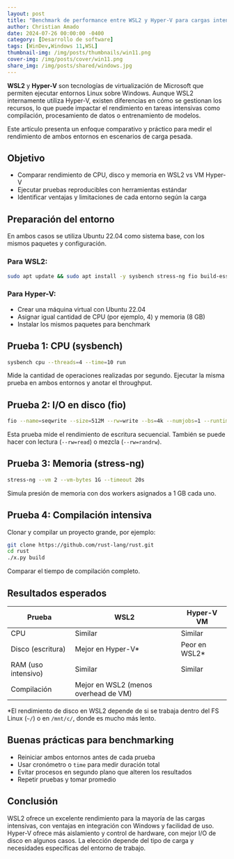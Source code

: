 ```yaml
---
layout: post
title: "Benchmark de performance entre WSL2 y Hyper-V para cargas intensivas"
author: Christian Amado
date: 2024-07-26 00:00:00 -0400
category: [Desarrollo de software]
tags: [WinDev,Windows 11,WSL]
thumbnail-img: /img/posts/thumbnails/win11.png
cover-img: /img/posts/cover/win11.png
share_img: /img/posts/shared/windows.jpg
---
```


**WSL2** y **Hyper-V** son tecnologías de virtualización de Microsoft que permiten ejecutar entornos Linux sobre Windows. Aunque WSL2 internamente utiliza Hyper-V, existen diferencias en cómo se gestionan los recursos, lo que puede impactar el rendimiento en tareas intensivas como compilación, procesamiento de datos o entrenamiento de modelos.

Este artículo presenta un enfoque comparativo y práctico para medir el rendimiento de ambos entornos en escenarios de carga pesada.

<!--more-->

## Objetivo

- Comparar rendimiento de CPU, disco y memoria en WSL2 vs VM Hyper-V
- Ejecutar pruebas reproducibles con herramientas estándar
- Identificar ventajas y limitaciones de cada entorno según la carga

## Preparación del entorno

En ambos casos se utiliza Ubuntu 22.04 como sistema base, con los mismos paquetes y configuración.

### Para WSL2:

```bash
sudo apt update && sudo apt install -y sysbench stress-ng fio build-essential
```

### Para Hyper-V:

- Crear una máquina virtual con Ubuntu 22.04
- Asignar igual cantidad de CPU (por ejemplo, 4) y memoria (8 GB)
- Instalar los mismos paquetes para benchmark

## Prueba 1: CPU (sysbench)

```bash
sysbench cpu --threads=4 --time=10 run
```

Mide la cantidad de operaciones realizadas por segundo. Ejecutar la misma prueba en ambos entornos y anotar el throughput.

## Prueba 2: I/O en disco (fio)

```bash
fio --name=seqwrite --size=512M --rw=write --bs=4k --numjobs=1 --runtime=30 --group_reporting
```

Esta prueba mide el rendimiento de escritura secuencial. También se puede hacer con lectura (`--rw=read`) o mezcla (`--rw=randrw`).

## Prueba 3: Memoria (stress-ng)

```bash
stress-ng --vm 2 --vm-bytes 1G --timeout 20s
```

Simula presión de memoria con dos workers asignados a 1 GB cada uno.

## Prueba 4: Compilación intensiva

Clonar y compilar un proyecto grande, por ejemplo:

```bash
git clone https://github.com/rust-lang/rust.git
cd rust
./x.py build
```

Comparar el tiempo de compilación completo.

## Resultados esperados

| Prueba            | WSL2     | Hyper-V VM |
|------------------|----------|------------|
| CPU              | Similar  | Similar    |
| Disco (escritura)| Mejor en Hyper-V* | Peor en WSL2* |
| RAM (uso intensivo)| Similar | Similar    |
| Compilación       | Mejor en WSL2 (menos overhead de VM) |

*El rendimiento de disco en WSL2 depende de si se trabaja dentro del FS Linux (`~/`) o en `/mnt/c/`, donde es mucho más lento.

## Buenas prácticas para benchmarking

- Reiniciar ambos entornos antes de cada prueba
- Usar cronómetro o `time` para medir duración total
- Evitar procesos en segundo plano que alteren los resultados
- Repetir pruebas y tomar promedio

## Conclusión

WSL2 ofrece un excelente rendimiento para la mayoría de las cargas intensivas, con ventajas en integración con Windows y facilidad de uso. Hyper-V ofrece más aislamiento y control de hardware, con mejor I/O de disco en algunos casos. La elección depende del tipo de carga y necesidades específicas del entorno de trabajo.